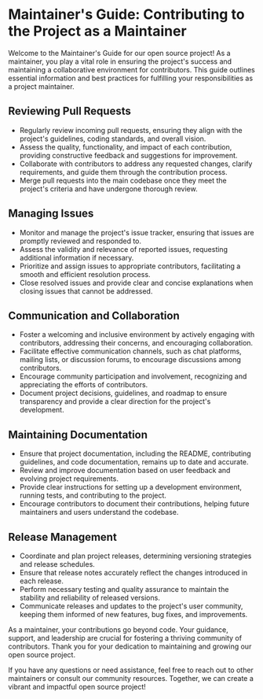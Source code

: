# Maintainer's Guide: Contributing to the Project as a Maintainer

Welcome to the Maintainer's Guide for our open source project! As a maintainer, you play a vital role in ensuring the project's success and maintaining a collaborative environment for contributors. This guide outlines essential information and best practices for fulfilling your responsibilities as a project maintainer.

## Reviewing Pull Requests
- Regularly review incoming pull requests, ensuring they align with the project's guidelines, coding standards, and overall vision.
- Assess the quality, functionality, and impact of each contribution, providing constructive feedback and suggestions for improvement.
- Collaborate with contributors to address any requested changes, clarify requirements, and guide them through the contribution process.
- Merge pull requests into the main codebase once they meet the project's criteria and have undergone thorough review.

## Managing Issues
- Monitor and manage the project's issue tracker, ensuring that issues are promptly reviewed and responded to.
- Assess the validity and relevance of reported issues, requesting additional information if necessary.
- Prioritize and assign issues to appropriate contributors, facilitating a smooth and efficient resolution process.
- Close resolved issues and provide clear and concise explanations when closing issues that cannot be addressed.

## Communication and Collaboration
- Foster a welcoming and inclusive environment by actively engaging with contributors, addressing their concerns, and encouraging collaboration.
- Facilitate effective communication channels, such as chat platforms, mailing lists, or discussion forums, to encourage discussions among contributors.
- Encourage community participation and involvement, recognizing and appreciating the efforts of contributors.
- Document project decisions, guidelines, and roadmap to ensure transparency and provide a clear direction for the project's development.

## Maintaining Documentation
- Ensure that project documentation, including the README, contributing guidelines, and code documentation, remains up to date and accurate.
- Review and improve documentation based on user feedback and evolving project requirements.
- Provide clear instructions for setting up a development environment, running tests, and contributing to the project.
- Encourage contributors to document their contributions, helping future maintainers and users understand the codebase.

## Release Management
- Coordinate and plan project releases, determining versioning strategies and release schedules.
- Ensure that release notes accurately reflect the changes introduced in each release.
- Perform necessary testing and quality assurance to maintain the stability and reliability of released versions.
- Communicate releases and updates to the project's user community, keeping them informed of new features, bug fixes, and improvements.

As a maintainer, your contributions go beyond code. Your guidance, support, and leadership are crucial for fostering a thriving community of contributors. Thank you for your dedication to maintaining and growing our open source project.

If you have any questions or need assistance, feel free to reach out to other maintainers or consult our community resources. Together, we can create a vibrant and impactful open source project!
